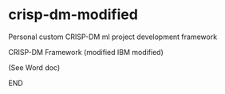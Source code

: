 # crisp-dm-modified
Personal custom CRISP-DM ml project development framework

CRISP-DM Framework (modified IBM modified)

(See Word doc)

END
